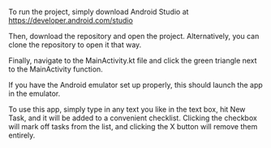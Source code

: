 To run the project, simply download Android Studio at https://developer.android.com/studio

Then, download the repository and open the project. Alternatively, you can clone the repository to open it that way.

Finally, navigate to the MainActivity.kt file and click the green triangle next to the MainActivity function.

If you have the Android emulator set up properly, this should launch the app in the emulator.

To use this app, simply type in any text you like in the text box, hit New Task, and it will be added to a convenient checklist. 
Clicking the checkbox will mark off tasks from the list, and clicking the X button will remove them entirely.
